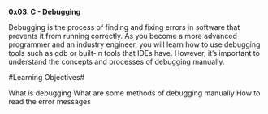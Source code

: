 **0x03. C - Debugging**

Debugging is the process of finding and fixing errors in software that prevents it from running correctly. As you become a more advanced programmer and an industry engineer, you will learn how to use debugging tools such as gdb or built-in tools that IDEs have. However, it’s important to understand the concepts and processes of debugging manually.

#Learning Objectives#

What is debugging
What are some methods of debugging manually
How to read the error messages
